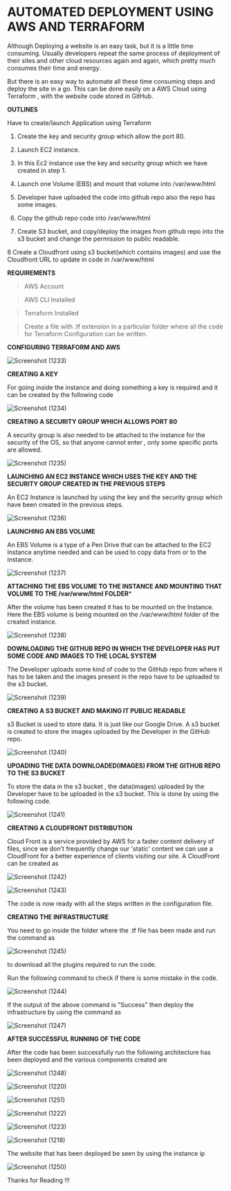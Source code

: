 

 # AUTOMATED DEPLOYMENT USING AWS AND TERRAFORM


Although Deploying a website is an easy task, but it is a little time consuming. Usually developers repeat the same process of deployment of their sites and other cloud resources again and again, which pretty much consumes their time and energy.

But there is an easy way to automate all these time consuming steps and deploy the site in a go. This can be done easily on a AWS Cloud using Terraform , with the website code stored in GitHub.


**OUTLINES**


Have to create/launch Application using Terraform

1. Create the key and security group which allow the port 80.

2. Launch EC2 instance.

3. In this Ec2 instance use the key and security group which we have created in step 1.

4. Launch one Volume (EBS) and mount that volume into /var/www/html

5. Developer have uploaded the code into github repo also the repo has some images.

6. Copy the github repo code into /var/www/html

7. Create S3 bucket, and copy/deploy the images from github repo into the s3 bucket and change the permission to public readable.

8 Create a Cloudfront using s3 bucket(which contains images) and use the Cloudfront URL to update in code in /var/www/html


**REQUIREMENTS**


> AWS Account

> AWS CLI Installed

> Terraform Installed

> Create a file with .tf extension in a particular folder where all the code for Terraform Configuration can be written.


**CONFIGURING TERRAFORM AND AWS**


![Screenshot (1233)](https://user-images.githubusercontent.com/64742449/95665117-cf762f00-0b6a-11eb-994a-a813fcd63ea3.png)


**CREATING A KEY**

For going inside the instance and doing something a key is required and it can be created by the following code


![Screenshot (1234)](https://user-images.githubusercontent.com/64742449/95665199-b15cfe80-0b6b-11eb-8f49-c1a9d8a892d6.png)



**CREATING A SECURITY GROUP WHICH ALLOWS PORT 80**

A security group is also needed to be attached to the instance for the security of the OS, so that anyone cannot enter , only some specific ports are allowed.


![Screenshot (1235)](https://user-images.githubusercontent.com/64742449/95665179-7eb30600-0b6b-11eb-8a9a-2243976c5a41.png)



**LAUNCHING AN EC2 INSTANCE WHICH USES THE KEY AND THE SECURITY GROUP CREATED IN THE PREVIOUS STEPS**

An EC2 Instance is launched by using the key and the security group which have been created in the previous steps.


![Screenshot (1236)](https://user-images.githubusercontent.com/64742449/95665205-be79ed80-0b6b-11eb-865d-705fdaf309ac.png)



**LAUNCHING AN EBS VOLUME**

An EBS Volume is a type of a Pen Drive that can be attached to the EC2 Instance anytime needed and can be used to copy data from or to the instance.


![Screenshot (1237)](https://user-images.githubusercontent.com/64742449/95665213-dd787f80-0b6b-11eb-8d98-fe3858ec6a5e.png)


**ATTACHING THE EBS VOLUME TO THE INSTANCE AND MOUNTING THAT VOLUME TO THE /var/www/html FOLDER***

After the volume has been created it has to be mounted on the Instance. Here the EBS volume is being mounted on the /var/www/html folder of the created instance.


![Screenshot (1238)](https://user-images.githubusercontent.com/64742449/95665230-013bc580-0b6c-11eb-9fac-24a9b55a01b7.png)


**DOWNLOADING THE GITHUB REPO IN WHICH THE DEVELOPER HAS PUT SOME CODE AND IMAGES TO THE LOCAL SYSTEM**

The Developer uploads some kind of code to the GitHub repo from where it has to be taken and the images present in the repo have to be uploaded to the s3 bucket.


![Screenshot (1239)](https://user-images.githubusercontent.com/64742449/95665244-31836400-0b6c-11eb-86a8-430c975f97a6.png)


**CREATING A S3 BUCKET AND MAKING IT PUBLIC READABLE**

s3 Bucket is used to store data. It is just like our Google Drive. A s3 bucket is created to store the images uploaded by the Developer in the GitHub repo.


![Screenshot (1240)](https://user-images.githubusercontent.com/64742449/95665247-347e5480-0b6c-11eb-88d9-92060c7ed24f.png)


**UPOADING THE DATA DOWNLOADED(IMAGES) FROM THE GITHUB REPO TO THE S3 BUCKET**

To store the data in the s3 bucket , the data(images) uploaded by the Developer have to be uploaded in the s3 bucket. This is done by using the following code.


![Screenshot (1241)](https://user-images.githubusercontent.com/64742449/95665250-38aa7200-0b6c-11eb-9ed3-9f29493d93d4.png)



**CREATING A CLOUDFRONT DISTRIBUTION**

Cloud Front is a service provided by AWS for a faster content delivery of files, since we don't frequently change our 'static' content we can use a CloudFront for a better experience of clients visiting our site. A CloudFront can be created as


![Screenshot (1242)](https://user-images.githubusercontent.com/64742449/95665269-6e4f5b00-0b6c-11eb-8de0-34f54c38cf72.png)

![Screenshot (1243)](https://user-images.githubusercontent.com/64742449/95665271-714a4b80-0b6c-11eb-9fa4-3e9f0d40667e.png)



The code is now ready with all the steps written in the configuration file.

**CREATING THE INFRASTRUCTURE**

You need to go inside the folder where the .tf file has been made and run the command as


![Screenshot (1245)](https://user-images.githubusercontent.com/64742449/95665276-7e673a80-0b6c-11eb-80dd-af20661fc668.png)

to download all the plugins required to run the code.

Run the following command to check if there is some mistake in the code.

![Screenshot (1244)](https://user-images.githubusercontent.com/64742449/95665275-7a3b1d00-0b6c-11eb-816e-a2ef6191751d.png)


If the output of the above command is "Success" then deploy the infrastructure by using the command as

![Screenshot (1247)](https://user-images.githubusercontent.com/64742449/95665295-b8384100-0b6c-11eb-813e-fef8dd6078ca.png)


**AFTER SUCCESSFUL RUNNING OF THE CODE**

After the code has been successfully run the following architecture has been deployed and the various components created are


![Screenshot (1248)](https://user-images.githubusercontent.com/64742449/95665298-bbcbc800-0b6c-11eb-8009-7592e8405588.png)

![Screenshot (1220)](https://user-images.githubusercontent.com/64742449/95665407-8ecbe500-0b6d-11eb-86c0-978869a1f4f4.png)

![Screenshot (1251)](https://user-images.githubusercontent.com/64742449/95665311-e453c200-0b6c-11eb-8a65-0cd01445cb8c.png)

![Screenshot (1222)](https://user-images.githubusercontent.com/64742449/95665363-2250e600-0b6d-11eb-9fa0-a27ae3aea7b4.png)

![Screenshot (1223)](https://user-images.githubusercontent.com/64742449/95665334-f59cce80-0b6c-11eb-8ab4-bff7030cdc75.png)

![Screenshot (1218)](https://user-images.githubusercontent.com/64742449/95665330-efa6ed80-0b6c-11eb-9b41-6c2d76dd51e6.png)


The website that has been deployed be seen by using the instance ip 


![Screenshot (1250)](https://user-images.githubusercontent.com/64742449/95665391-55937500-0b6d-11eb-91fc-986ae1c6f6a2.png)



Thanks for Reading !!!
